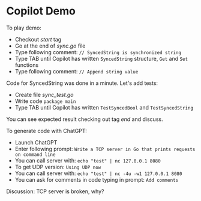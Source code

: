 # Copilot Demo

To play demo:

- Checkout *start* tag
- Go at the end of *sync.go* file
- Type following comment: `// SyncedString is synchronized string`
- Type TAB until Copilot has written `SyncedString` structure, `Get` and `Set` functions
- Type following comment: `// Append string value`

Code for SyncedString was done in a minute. Let's add tests:

- Create file *sync_test.go*
- Write code `package main`
- Type TAB until Copilot has written `TestSyncedBool` and `TestSyncedString`

You can see expected result checking out tag *end* and discuss.

To generate code with ChatGPT:

- Launch ChatGPT
- Enter following prompt: `Write a TCP server in Go that prints requests on command line`
- You can call server with: `echo "test" | nc 127.0.0.1 8080`
- To get UDP version: `Using UDP now`
- You can call server with: `echo "test" | nc -4u -w1 127.0.0.1 8080`
- You can ask for comments in code typing in prompt: `Add comments`

Discussion: TCP server is broken, why?

